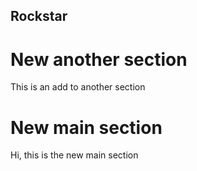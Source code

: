 ## Rockstar

# New another section

This is an add to another section

# New main section

Hi, this is the new main section
